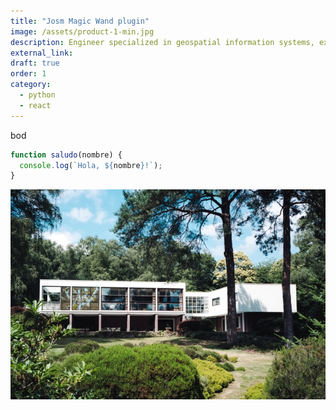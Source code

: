 ```yaml
---
title: "Josm Magic Wand plugin"
image: /assets/product-1-min.jpg
description: Engineer specialized in geospatial information systems, expert in building tools for generating valuable data for machine learning.
external_link: 
draft: true
order: 1
category: 
  - python
  - react
---
```


bod

```javascript
function saludo(nombre) {
  console.log(`Hola, ${nombre}!`);
}
```

![image](/public/assets/product-1-min.jpg)